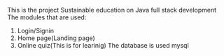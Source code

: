 This is the project Sustainable education on Java full stack development
The modules that are used:
  1. Login/Signin
  2. Home page(Landing page)
  3. Online quiz(This is for learinig)
The database is used mysql
